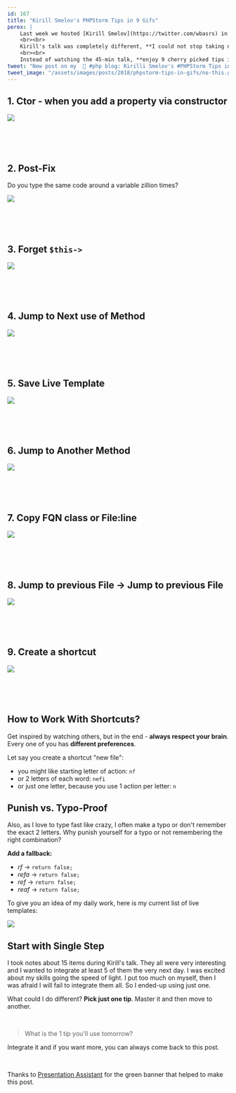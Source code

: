 ```yaml
---
id: 167
title: "Kirill Smelov's PHPStorm Tips in 9 Gifs"
perex: |
    Last week we hosted [Kirill Smelov](https://twitter.com/wbasrs) in Friends of PHP meetup in Prague. Usually, I know most of tricks people show in PHPStorm talks or they pick too complicated cases - like SSH to Docker via PHPStorm GUI.
    <br><br>
    Kirill's talk was completely different, **I could not stop taking notes** about simple yet less known features of PHPStorm.
    <br><br>
    Instead of watching the 45-min talk, **enjoy 9 cherry picked tips in 4,5-min gifs**. I've dropped a few of my own daily habits. Enjoy!
tweet: "New post on my  🐘 #php blog: Kirilli Smelov's #PHPStorm Tips in 9 #gifs 🚀 Thanks @wbasrs for sharing with us on #pehapkari meetup"
tweet_image: "/assets/images/posts/2018/phpstorm-tips-in-gifs/no-this.gif"
---
```


## 1. Ctor - when you add a property via constructor

<img src="/assets/images/posts/2018/phpstorm-tips-in-gifs/ctor.gif" class="img-thumbnail">

<br><br><br>

## 2. Post-Fix

Do you type the same code around a variable zillion times?

<img src="/assets/images/posts/2018/phpstorm-tips-in-gifs/postfix.gif" class="img-thumbnail">

<br><br><br>

## 3. Forget `$this->`

<img src="/assets/images/posts/2018/phpstorm-tips-in-gifs/no-this.gif" class="img-thumbnail">

<br><br><br>

## 4. Jump to Next use of Method

<img src="/assets/images/posts/2018/phpstorm-tips-in-gifs/jump-to-method.gif" class="img-thumbnail">

<br><br><br>

## 5. Save Live Template

<img src="/assets/images/posts/2018/phpstorm-tips-in-gifs/live-template.gif" class="img-thumbnail">

<br><br><br>

## 6. Jump to Another Method

<img src="/assets/images/posts/2018/phpstorm-tips-in-gifs/method-jump.gif" class="img-thumbnail">

<br><br><br>

## 7. Copy FQN class or File:line

<img src="/assets/images/posts/2018/phpstorm-tips-in-gifs/copy-reference.gif" class="img-thumbnail">

<br><br><br>

## 8. Jump to previous File → Jump to previous File

<img src="/assets/images/posts/2018/phpstorm-tips-in-gifs/recent-files.gif" class="img-thumbnail">

<br><br><br>

## 9. Create a shortcut

<img src="/assets/images/posts/2018/phpstorm-tips-in-gifs/create-shortcut.gif" class="img-thumbnail">

<br><br><br>

## How to Work With Shortcuts?

Get inspired by watching others, but in the end - **always respect your brain**. Every one of you has **different preferences**.

Let say you create a shortcut "new file":

 - you might like starting letter of action: `nf`
 - or 2 letters of each word: `nefi`
 - or just one letter, because you use 1 action per letter: `n`

## Punish vs. Typo-Proof

Also, as I love to type fast like crazy, I often make a typo or don't remember the exact 2 letters. Why punish yourself for a typo or not remembering the right combination?

**Add a fallback:**

- *rf* → `return false;`
- *refa* → `return false;`
- *ref* → `return false;`
- *reaf* → `return false;`

To give you an idea of my daily work, here is my current list of live templates:

<img src="/assets/images/posts/2018/phpstorm-tips-in-gifs/my-live-templates.gif" class="img-thumbnail">


## Start with Single Step

I took notes about 15 items during Kirill's talk. They all were very interesting and I wanted to integrate at least 5 of them the very next day. I was excited about my skills going the speed of light. I put too much on myself, then I was afraid I will fail to integrate them all. So I ended-up using just one.

What could I do different? **Pick just one tip**. Master it and then move to another.

<br>

<blockquote class="blockquote text-center">
    What is the 1 tip you'll use tomorrow?
</blockquote>

Integrate it and if you want more, you can always come back to this post.

<br>

Thanks to [Presentation Assistant](https://plugins.jetbrains.com/plugin/7345-presentation-assistant) for the green banner that helped to make this post.
